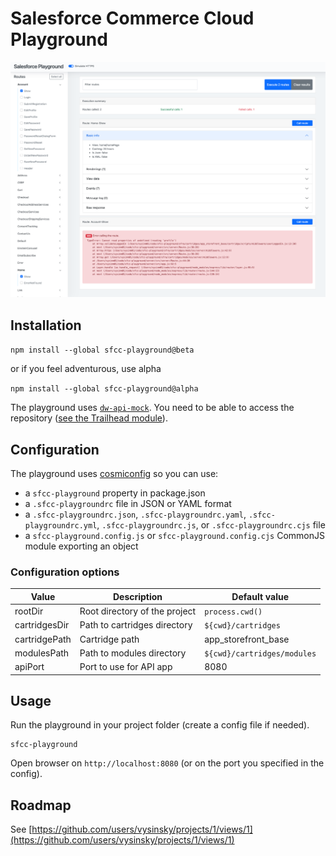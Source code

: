# Salesforce Commerce Cloud Playground

![playground-ui.png](playground-ui.png)

## Installation

`npm install --global sfcc-playground@beta`

or if you feel adventurous, use alpha

`npm install --global sfcc-playground@alpha`

The playground uses [`dw-api-mock`](https://github.com/SalesforceCommerceCloud/dw-api-mock.git). You need to be able to access the repository ([see the Trailhead module](https://trailhead.salesforce.com/content/learn/modules/b2c-developer-resources-and-tools/b2c-developer-access-repositories)).

## Configuration

The playground uses [cosmiconfig](https://github.com/davidtheclark/cosmiconfig) so you can use:

- a `sfcc-playground` property in package.json
- a `.sfcc-playgroundrc` file in JSON or YAML format
- a `.sfcc-playgroundrc.json`, `.sfcc-playgroundrc.yaml`, `.sfcc-playgroundrc.yml`, `.sfcc-playgroundrc.js`, or `.sfcc-playgroundrc.cjs` file
- a `sfcc-playground.config.js` or `sfcc-playground.config.cjs` CommonJS module exporting an object

### Configuration options

| Value | Description | Default value |
| --- | --- | --- |
| rootDir | Root directory of the project | `process.cwd()` |
| cartridgesDir | Path to cartridges directory | `${cwd}/cartridges` |
| cartridgePath | Cartridge path | app_storefront_base |
| modulesPath | Path to modules directory | `${cwd}/cartridges/modules` |
| apiPort | Port to use for API app | 8080 |

## Usage

Run the playground in your project folder (create a config file if needed).

```shell
sfcc-playground
```

Open browser on `http://localhost:8080` (or on the port you specified in the config).

## Roadmap

See [https://github.com/users/vysinsky/projects/1/views/1](https://github.com/users/vysinsky/projects/1/views/1)
